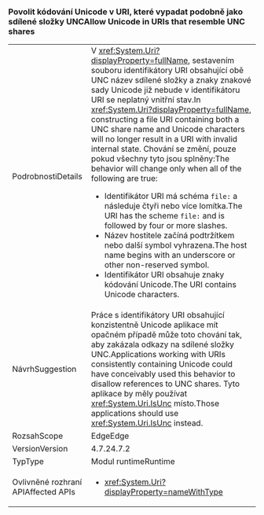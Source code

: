 ### <a name="allow-unicode-in-uris-that-resemble-unc-shares"></a><span data-ttu-id="d766c-101">Povolit kódování Unicode v URI, které vypadat podobně jako sdílené složky UNC</span><span class="sxs-lookup"><span data-stu-id="d766c-101">Allow Unicode in URIs that resemble UNC shares</span></span>

|   |   |
|---|---|
|<span data-ttu-id="d766c-102">Podrobnosti</span><span class="sxs-lookup"><span data-stu-id="d766c-102">Details</span></span>|<span data-ttu-id="d766c-103">V <xref:System.Uri?displayProperty=fullName>, sestavením souboru identifikátory URI obsahující obě UNC název sdílené složky a znaky znakové sady Unicode již nebude v identifikátoru URI se neplatný vnitřní stav.</span><span class="sxs-lookup"><span data-stu-id="d766c-103">In <xref:System.Uri?displayProperty=fullName>, constructing a file URI containing both a UNC share name and Unicode characters will no longer result in a URI with invalid internal state.</span></span> <span data-ttu-id="d766c-104">Chování se změní, pouze pokud všechny tyto jsou splněny:</span><span class="sxs-lookup"><span data-stu-id="d766c-104">The behavior will change only when all of the following are true:</span></span><ul><li><span data-ttu-id="d766c-105">Identifikátor URI má schéma <code>file:</code> a následuje čtyři nebo více lomítka.</span><span class="sxs-lookup"><span data-stu-id="d766c-105">The URI has the scheme <code>file:</code> and is followed by four or more slashes.</span></span></li><li><span data-ttu-id="d766c-106">Název hostitele začíná podtržítkem nebo další symbol vyhrazena.</span><span class="sxs-lookup"><span data-stu-id="d766c-106">The host name begins with an underscore or other non-reserved symbol.</span></span></li><li><span data-ttu-id="d766c-107">Identifikátor URI obsahuje znaky kódování Unicode.</span><span class="sxs-lookup"><span data-stu-id="d766c-107">The URI contains Unicode characters.</span></span></li></ul>|
|<span data-ttu-id="d766c-108">Návrh</span><span class="sxs-lookup"><span data-stu-id="d766c-108">Suggestion</span></span>|<span data-ttu-id="d766c-109">Práce s identifikátory URI obsahující konzistentně Unicode aplikace mít opačném případě může toto chování tak, aby zakázala odkazy na sdílené složky UNC.</span><span class="sxs-lookup"><span data-stu-id="d766c-109">Applications working with URIs consistently containing Unicode could have conceivably used this behavior to disallow references to UNC shares.</span></span> <span data-ttu-id="d766c-110">Tyto aplikace by měly používat <xref:System.Uri.IsUnc> místo.</span><span class="sxs-lookup"><span data-stu-id="d766c-110">Those applications should use <xref:System.Uri.IsUnc> instead.</span></span>|
|<span data-ttu-id="d766c-111">Rozsah</span><span class="sxs-lookup"><span data-stu-id="d766c-111">Scope</span></span>|<span data-ttu-id="d766c-112">Edge</span><span class="sxs-lookup"><span data-stu-id="d766c-112">Edge</span></span>|
|<span data-ttu-id="d766c-113">Version</span><span class="sxs-lookup"><span data-stu-id="d766c-113">Version</span></span>|<span data-ttu-id="d766c-114">4.7.2</span><span class="sxs-lookup"><span data-stu-id="d766c-114">4.7.2</span></span>|
|<span data-ttu-id="d766c-115">Typ</span><span class="sxs-lookup"><span data-stu-id="d766c-115">Type</span></span>|<span data-ttu-id="d766c-116">Modul runtime</span><span class="sxs-lookup"><span data-stu-id="d766c-116">Runtime</span></span>|
|<span data-ttu-id="d766c-117">Ovlivněné rozhraní API</span><span class="sxs-lookup"><span data-stu-id="d766c-117">Affected APIs</span></span>|<ul><li><xref:System.Uri?displayProperty=nameWithType></li></ul>|

